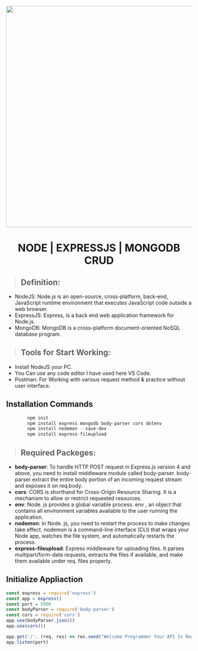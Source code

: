 <p align="center"><a href="http://pronazmul.com" target="_blank"><img src="https://i.ibb.co/t3QrXvM/1-c-QAZ2-Yr-Xqmmrs-KMFM4-o-Mw.jpg" width="600"></a></p>

 <h1 align="center">NODE | EXPRESSJS | MONGODB CRUD</h1> 

>## Definition: 

* NodeJS: Node.js is an open-source, cross-platform, back-end, JavaScript runtime environment that executes JavaScript code outside a web browser.
* ExpressJS: Express, is a back end web application framework for Node.js.
* MongoDB: MongoDB is a cross-platform document-oriented NoSQL database program. 

>## Tools for Start Working: 
*  Install NodeJS your PC.
* 	You Can use any code editor I have used here VS Code.
* 	Postman: For Working with various request method & practice without user interface.

## Installation Commands
```javascript
        npm init
        npm install express mongodb body-parser cors dotenv
        npm install nodemon --save-dev
        npm install express-fileupload
```

>## Required Packeges: 
*  <strong>body-parser</strong>: To handle HTTP POST request in Express.js version 4 and above, you need to install middleware module called body-parser. body-parser extract the entire body portion of an incoming request stream and exposes it on req.body.
* 	<strong>cors</strong>: CORS is shorthand for Cross-Origin Resource Sharing. It is a mechanism to allow or restrict requested resources.
* 	<strong>env</strong>: Node. js provides a global variable process. env , an object that contains all environment variables available to the user running the application.
*  <strong>nodemon</strong>: In Node. js, you need to restart the process to make changes take effect. nodemon is a command-line interface (CLI) that wraps your Node app, watches the file system, and automatically restarts the process.
* <strong>express-fileupload</strong>: Express middleware for uploading files. It parses multipart/form-data requests, extracts the files if available, and make them available under req. files property.

## Initialize Appliaction
```javascript
const express = require('express')
const app = express()
const port = 5000
const bodyParser = require('body-parser')
const cors = require('cors')
app.use(bodyParser.json())
app.use(cors())

app.get('/', (req, res) => res.send("Welcome Programmer Your API Is Ready for Operation"))
app.listen(port)
```
